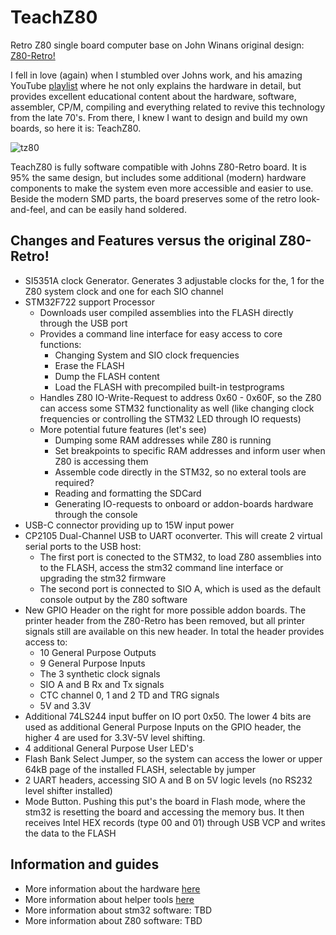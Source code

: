 # TeachZ80
Retro Z80 single board computer base on John Winans original design: [Z80-Retro!](https://github.com/Z80-Retro) 

I fell in love (again) when I stumbled over Johns work, and his amazing YouTube [playlist](https://www.youtube.com/playlist?list=PL3by7evD3F51Cf9QnsAEdgSQ4cz7HQZX5) where he not only explains the hardware in detail, but provides excellent educational content about the hardware, software, assembler, CP/M, compiling and everything related to revive this technology from the late 70's. From there, I knew I want to design and build my own boards, so here it is: TeachZ80. 

![tz80](https://github.com/snakescb/TeachZ80/assets/10495848/9f057115-1c9f-49a7-9c8c-1d03e33ec62e)


TeachZ80 is fully software compatible with Johns Z80-Retro board. It is 95% the same design, but includes some additional (modern) hardware components to make the system even more accessible and easier to use. Beside the modern SMD parts, the board preserves some of the retro look-and-feel, and can be easily hand soldered.  

## Changes and Features versus the original Z80-Retro!

* SI5351A clock Generator. Generates 3 adjustable clocks for the, 1 for the Z80 system clock and one for each SIO channel
* STM32F722 support Processor
  * Downloads user compiled assemblies into the FLASH directly through the USB port
  * Provides a command line interface for easy access to core functions:
    * Changing System and SIO clock frequencies
    * Erase the FLASH
    * Dump the FLASH content
    * Load the FLASH with precompiled built-in testprograms
  * Handles Z80 IO-Write-Request to address 0x60 - 0x60F, so the Z80 can access some STM32 functionality as well (like changing clock frequencies or controlling the STM32 LED through IO requests)
  * More potential future features (let's see)
    * Dumping some RAM addresses while Z80 is running
    * Set breakpoints to specific RAM addresses and inform user when Z80 is accessing them
    * Assemble code directly in the STM32, so no exteral tools are required?
    * Reading and formatting the SDCard
    * Generating IO-requests to onboard or addon-boards hardware through the console
* USB-C connector providing up to 15W input power
* CP2105 Dual-Channel USB to UART oconverter. This will create 2 virtual serial ports to the USB host:
  * The first port is conected to the STM32, to load Z80 assemblies into to the FLASH, access the stm32 command line interface or upgrading the stm32 firmware
  * The second port is connected to SIO A, which is used as the default console output by the Z80 software
* New GPIO Header on the right for more possible addon boards. The printer header from the Z80-Retro has been removed, but all printer signals still are available on this new header. In total the header provides access to:
  * 10 General Purpose Outputs
  * 9 General Purpose Inputs
  * The 3 synthetic clock signals
  * SIO A and B Rx and Tx signals
  * CTC channel 0, 1 and 2 TD and TRG signals
  * 5V and 3.3V
* Additional 74LS244 input buffer on IO port 0x50. The lower 4 bits are used as additional General Purpose Inputs on the GPIO header, the higher 4 are used for 3.3V-5V level shifting.
* 4 additional General Purpose User LED's
* Flash Bank Select Jumper, so the system can access the lower or upper 64kB page of the installed FLASH, selectable by jumper
* 2 UART headers, accessing SIO A and B on 5V logic levels (no RS232 level shifter installed)
* Mode Button. Pushing this put's the board in Flash mode, where the stm32 is resetting the board and accessing the memory bus. It then receives Intel HEX records (type 00 and 01) through USB VCP and writes the data to the FLASH

## Information and guides

* More information about the hardware [here](https://github.com/snakescb/TeachZ80/tree/main/Hardware)
* More information about helper tools [here](https://github.com/snakescb/TeachZ80/tree/main/Software/tools)
* More information about stm32 software: TBD
* More information about Z80 software: TBD
